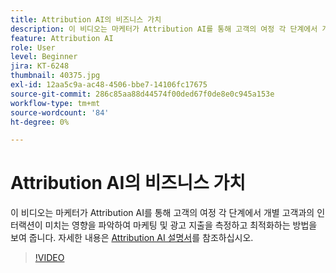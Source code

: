 ```yaml
---
title: Attribution AI의 비즈니스 가치
description: 이 비디오는 마케터가 Attribution AI를 통해 고객의 여정 각 단계에서 개별 고객과의 인터랙션이 미치는 영향을 파악하여 마케팅 및 광고 지출을 측정하고 최적화하는 방법을 보여 줍니다.
feature: Attribution AI
role: User
level: Beginner
jira: KT-6248
thumbnail: 40375.jpg
exl-id: 12aa5c9a-ac48-4506-bbe7-14106fc17675
source-git-commit: 286c85aa88d44574f00ded67f0de8e0c945a153e
workflow-type: tm+mt
source-wordcount: '84'
ht-degree: 0%

---
```


# Attribution AI의 비즈니스 가치

이 비디오는 마케터가 Attribution AI를 통해 고객의 여정 각 단계에서 개별 고객과의 인터랙션이 미치는 영향을 파악하여 마케팅 및 광고 지출을 측정하고 최적화하는 방법을 보여 줍니다. 자세한 내용은 [Attribution AI 설명서](https://experienceleague.adobe.com/docs/experience-platform/intelligent-services/attribution-ai/overview.html?lang=ko)를 참조하십시오.

>[!VIDEO](https://video.tv.adobe.com/v/328470?learn=on&enablevpops&captions=kor)


